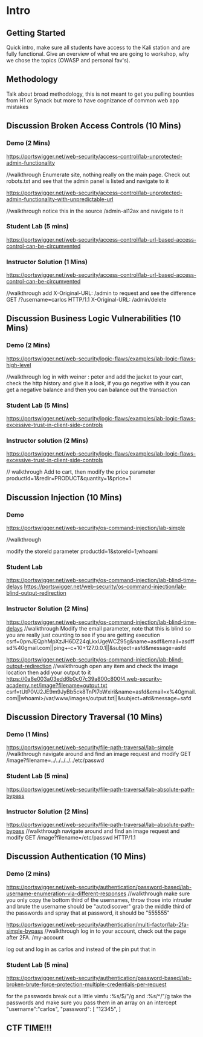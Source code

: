 # Intro

## Getting Started 

Quick intro, make sure all students have access to the Kali station and are fully functional.  Give an overview of what we are going to workshop, why we chose the topics (OWASP and personal fav's).

## Methodology
Talk about broad methodology, this is not meant to get you pulling bounties from H1 or Synack but more to have cognizance of common web app mistakes

## Discussion Broken Access Controls (10 Mins)

### Demo (2 Mins)
https://portswigger.net/web-security/access-control/lab-unprotected-admin-functionality

//walkthrough
Enumerate site, nothing really on the main page.  Check out robots.txt and see that the admin panel is listed and navigate to it

https://portswigger.net/web-security/access-control/lab-unprotected-admin-functionality-with-unpredictable-url

//walkthrough
notice this in the source /admin-al12ax and navigate to it

### Student Lab (5 mins)
https://portswigger.net/web-security/access-control/lab-url-based-access-control-can-be-circumvented

### Instructor Solution (1 Mins)
https://portswigger.net/web-security/access-control/lab-url-based-access-control-can-be-circumvented


//walkthrough
add X-Original-URL: /admin to request and see the difference
GET /?username=carlos HTTP/1.1
X-Original-URL: /admin/delete

## Discussion Business Logic Vulnerabilities (10 Mins)

### Demo (2 Mins)

https://portswigger.net/web-security/logic-flaws/examples/lab-logic-flaws-high-level

//walkthrough
log in with weiner : peter and add the jacket to your cart, check the http history and give it a look, if you go negative with it you can get a negative balance and then you can balance out the transaction 

### Student Lab (5 Mins)
https://portswigger.net/web-security/logic-flaws/examples/lab-logic-flaws-excessive-trust-in-client-side-controls

### Instructor solution (2 Mins)
https://portswigger.net/web-security/logic-flaws/examples/lab-logic-flaws-excessive-trust-in-client-side-controls

// walkthrough
Add to cart, then modify the price parameter
productId=1&redir=PRODUCT&quantity=1&price=1

## Discussion Injection (10 Mins)

### Demo 
https://portswigger.net/web-security/os-command-injection/lab-simple

//walkthrough

modify the storeId parameter  productId=1&storeId=1;whoami

### Student Lab
https://portswigger.net/web-security/os-command-injection/lab-blind-time-delays
https://portswigger.net/web-security/os-command-injection/lab-blind-output-redirection

### Instructor Solution (2 Mins)
https://portswigger.net/web-security/os-command-injection/lab-blind-time-delays
//walkthrough
Modify the email parameter, note that this is blind so you are really just counting to see if you are getting execution
csrf=0pmJEQphMpXzJH6DZ24qLkxUgeWCZ95g&name=asdf&email=asdffsd%40gmail.com||ping+-c+10+127.0.0.1||&subject=asfd&message=asfd

https://portswigger.net/web-security/os-command-injection/lab-blind-output-redirection
//walkthrough
open any item and check the image location then add your output to it
https://0a8e003a03edd6b0c07c39a800c800f4.web-security-academy.net/image?filename=output.txt
csrf=tUtP0VJ2JE9m9JyBb5ck8TnPI7oWxiri&name=asfd&email=x%40gmail.com||whoami>/var/www/images/output.txt||&subject=afd&message=safd


## Discussion Directory Traversal (10 Mins)

### Demo (1 Mins)
https://portswigger.net/web-security/file-path-traversal/lab-simple
//walkthrough
navigate around and find an image request and modify
GET /image?filename=../../../../../etc/passwd

### Student Lab (5 mins)
https://portswigger.net/web-security/file-path-traversal/lab-absolute-path-bypass

### Instructor Solution (2 Mins)
https://portswigger.net/web-security/file-path-traversal/lab-absolute-path-bypass
//walkthrough
navigate around and find an image request and modify
GET /image?filename=/etc/passwd HTTP/1.1

## Discussion Authentication (10 Mins)

### Demo (2 mins)
https://portswigger.net/web-security/authentication/password-based/lab-username-enumeration-via-different-responses
//walkthrough
make sure you only copy the bottom third of the usernames, throw those into intruder and brute the username should be "autodiscover"
grab the middle third of the passwords and spray that at password, it should be "555555"

https://portswigger.net/web-security/authentication/multi-factor/lab-2fa-simple-bypass
//walkthrough
log in to your account, check out the page after 2FA.   /my-account

log out and log in as carlos and instead of the pin put that in

### Student Lab (5 mins)
https://portswigger.net/web-security/authentication/password-based/lab-broken-brute-force-protection-multiple-credentials-per-request

for the passwords break out a little vimfu :%s/$/"/g and :%s/^/"/g
take the passwords and make sure you pass them in an array on an intercept
"username":"carlos",
"password": [
"12345",
]

## CTF TIME!!! 

